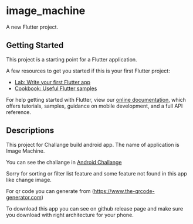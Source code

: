 # image_machine

A new Flutter project.

## Getting Started

This project is a starting point for a Flutter application.

A few resources to get you started if this is your first Flutter project:

- [Lab: Write your first Flutter app](https://flutter.dev/docs/get-started/codelab)
- [Cookbook: Useful Flutter samples](https://flutter.dev/docs/cookbook)

For help getting started with Flutter, view our
[online documentation](https://flutter.dev/docs), which offers tutorials,
samples, guidance on mobile development, and a full API reference.

## Descriptions

This project for Challange build android app. The name of application is Image Machine.

You can see the challange in [Android Challange](https://github.com/do4Mother/flutter-image-machine/raw/master/Prospace_Android_Code_Challenge.docx)

Sorry for sorting or filter list feature and some feature not found in this app like change image.

For qr code you can generate from (https://www.the-qrcode-generator.com)

To download this app you can see on github release page and make sure you download with right architecture for your phone.
